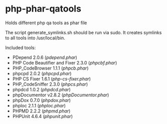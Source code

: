 php-phar-qatools
================

Holds different php qa tools as phar file

The script generate_symlinks.sh should be run via sudo. 
It creates symlinks to all tools into /usr/local/bin.

Included tools:

* PDepend 2.0.6 (*pdepend.phar*)
* PHP Code Beautifier and Fixer 2.3.0 (*phpcbf.phar*)
* PHP_CodeBrowser 1.1.1 (*phpcb.phar*)
* phpcpd 2.0.2 (*phpcpd.phar*)
* PHP CS Fixer 1.6.1 (*php-cs-fixer.phar*)
* PHP_CodeSniffer 2.3.0 (*phpcs.phar*)
* phpdcd 1.0.2 (*phpdcd.phar*)
* phpDocumentor v2.8.2 (*phpDocumentor.phar*)
* phpDox 0.7.0 (*phpdox.phar*)
* phploc 2.1.1 (*phploc.phar*)
* PHPMD 2.2.2 (*phpmd.phar*)
* PHPUnit 4.6.4 (*phpunit.phar*)
